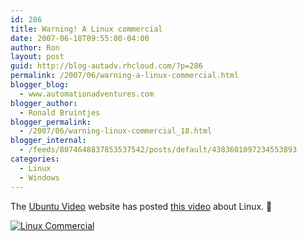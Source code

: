 ```yaml
---
id: 286
title: Warning! A Linux commercial
date: 2007-06-18T09:55:00-04:00
author: Ron
layout: post
guid: http://blog-autadv.rhcloud.com/?p=286
permalink: /2007/06/warning-a-linux-commercial.html
blogger_blog:
  - www.automationadventures.com
blogger_author:
  - Ronald Bruintjes
blogger_permalink:
  - /2007/06/warning-linux-commercial_18.html
blogger_internal:
  - /feeds/8074648837853537542/posts/default/4383601097234553893
categories:
  - Linux
  - Windows
---
```

The [Ubuntu Video](http://www.ubuntuvideo.com/) website has posted [this video](http://www.ubuntuvideo.com/warning_a_linux_commercial) about Linux. 🙂

[![Linux Commercial](http://img.youtube.com/vi/LAr3XbqUbjo/0.jpg)](http://www.youtube.com/watch?v=LAr3XbqUbjo)
